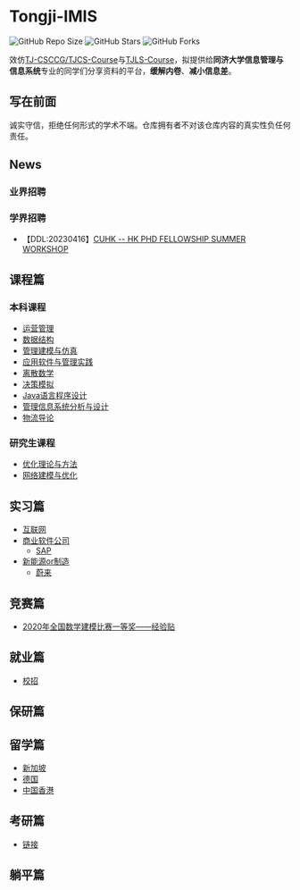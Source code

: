 # Tongji-IMIS

![GitHub Repo Size](https://img.shields.io/github/repo-size/yuzhenfeng2002/Tongji-IMIS)
![GitHub Stars](https://img.shields.io/github/stars/yuzhenfeng2002/Tongji-IMIS?color=yellow)
![GitHub Forks](https://img.shields.io/github/forks/yuzhenfeng2002/Tongji-IMIS?color=green&label=Fork)

效仿[TJ-CSCCG/TJCS-Course](https://github.com/TJ-CSCCG/TJCS-Course)与[TJLS-Course](https://github.com/jwyjohn/TJLS-Course)，拟提供给**同济大学信息管理与信息系统**专业的同学们分享资料的平台，**缓解内卷**、**减小信息差**。

## 写在前面

诚实守信，拒绝任何形式的学术不端。仓库拥有者不对该仓库内容的真实性负任何责任。

## News

### 业界招聘

### 学界招聘

- 【DDL:20230416】[CUHK -- HK PHD FELLOWSHIP SUMMER WORKSHOP](http://hkpfs.erg.cuhk.edu.hk/)

## 课程篇

### 本科课程

- [运营管理](https://github.com/yuzhenfeng2002/Tongji-IMIS/tree/main/Course#运营管理)
- [数据结构](https://github.com/yuzhenfeng2002/Tongji-IMIS/tree/main/Course#数据结构)
- [管理建模与仿真](https://github.com/yuzhenfeng2002/Tongji-IMIS/tree/main/Course#管理建模与仿真)
- [应用软件与管理实践](https://github.com/yuzhenfeng2002/Tongji-IMIS/tree/main/Course#应用软件与管理实践)
- [离散数学](https://github.com/yuzhenfeng2002/Tongji-IMIS/tree/main/Course#离散数学)
- [决策模拟](https://github.com/yuzhenfeng2002/Tongji-IMIS/tree/main/Course#决策模拟)
- [Java语言程序设计](https://github.com/yuzhenfeng2002/Tongji-IMIS/tree/main/Course#Java语言程序设计)
- [管理信息系统分析与设计](https://github.com/yuzhenfeng2002/Tongji-IMIS/tree/main/Course#管理信息系统分析与设计)
- [物流导论](https://github.com/yuzhenfeng2002/Tongji-IMIS/tree/main/Course#物流导论)

### 研究生课程

- [优化理论与方法](https://github.com/seanys/Optimality-Theory-Algorithm)
- [网络建模与优化](https://github.com/seanys/Transportation-and-Optimization-Notes)

## 实习篇

- [互联网]()
- [商业软件公司](Intern/商业软件公司)
  - [SAP](Intern/商业软件公司/SAP.md)
- [新能源or制造](Intern/新能源or制造)
  - [蔚来](Intern/新能源or制造/蔚来.md)

## 竞赛篇

- [2020年全国数学建模比赛一等奖——经验贴](https://github.com/seanys/CUMCM2020-Desert-Game)

## 就业篇

- [校招](https://github.com/yuzhenfeng2002/Tongji-IMIS/tree/main/Work#)

## 保研篇


## 留学篇

- [新加坡](https://github.com/yuzhenfeng2002/Tongji-IMIS/tree/main/Graduate_Oversea#新加坡)
- [德国](https://github.com/yuzhenfeng2002/Tongji-IMIS/tree/main/Graduate_Oversea#德国)
- [中国香港](https://github.com/yuzhenfeng2002/Tongji-IMIS/tree/main/Graduate_Oversea#中国香港)

## 考研篇

- [链接](Graduate_Exam/README.md)

## 躺平篇

